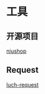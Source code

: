 # 工具

## 开源项目

[niushop](https://gitee.com/niushop_team/niushop_b2c_v5_dev)

## Request

[luch-request](https://www.quanzhan.co/luch-request/)
